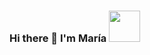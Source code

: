 ### Hi there 👋 I'm María <img src="https://media.giphy.com/media/mGcNjsfWAjY5AEZNw6/giphy.gif" width="50">





<!--
![MNblue's GitHub stats](https://github-readme-stats.vercel.app/api?username=MNblue&show_icons=true&hide=prs,starts)

[![Top Langs](https://github-readme-stats.vercel.app/api/top-langs/?username=MNblue&layout=compact)](https://github.com/MNblue/github-readme-stats)
<img src="https://media.giphy.com/media/WUlplcMpOCEmTGBtBW/giphy.gif" width="30"> 
**MNblue/MNblue** is a ✨ _special_ ✨ repository because its `README.md` (this file) appears on your GitHub profile.

Here are some ideas to get you started:

- 🔭 I’m currently working on ...
- 🌱 I’m currently learning ...
- 👯 I’m looking to collaborate on ...
- 🤔 I’m looking for help with ...
- 💬 Ask me about ...
- 📫 How to reach me: ...
- 😄 Pronouns: ...
- ⚡ Fun fact: ...
-->
